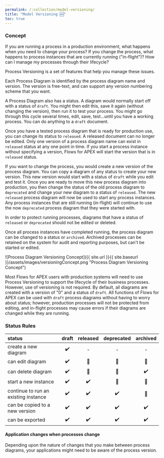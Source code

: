 ```yaml
---
permalink: /:collection/model-versioning/
title: "Model Versioning 🆕"
toc: true
---
```

### Concept

If you are running a process in a production environment, what happens when you need to change your process?  If you change the process, what happens to process instances that are currently running ("in-flight")?  How can I manage my processes through their lifecycle?

Process Versioning is a set of features that help you manage these issues.

Each Process Diagram is identified by the process diagram name and version.  The version is free-text, and can support any version numbering scheme that you want.

A Process Diagram also has a status.  A diagram would normally start off with a status of `draft`.  You might then edit this, save it again (without changing the version), then run it to test your process.  You might go through this cycle several times, edit, save, test...until you have a working process.  You can do anything to a `draft` document.

Once you have a tested process diagram that is ready for production use, you can change its status to `released`.  A released document can no longer be edited.  Only one version of a process diagram name can exist in `released` status at any one point in time. If you start a process instance without specifying a version, Flows for APEX will start the version that is in `released` status.

If you want to change the process, you would create a new version of the process diagram.  You can copy a diagram of any status to create your new version.  This new version would start with a status of `draft` while you edit and test it.  Once you are ready to move this new process diagram into production, you then change the status of the old process diagram to `deprecated` and change your new diagram to a status of `released`.  The new `released` process diagram will now be used to start any process instances.  Any process instances that are still running (in-flight) will continue to use the now `deprecated` process diagram that they were started with.

In order to protect running processes, diagrams that have a status of `released` or `deprecated` should not be edited or deleted.

Once all process instances have completed running, the process diagram can be changed to a status or `archived`.  Archived processes can be retained on the system for audit and reporting purposes, but can't be started or edited.

![Process Diagram Versioning Concept]({{ site.url }}{{ site.baseurl }}/assets/images/versioningConcept.png "Process Diagram Versioning Concept")

Most Flows for APEX users with production systems will need to use Process Versioning to support the lifecycle of their business processes.  However, use of versioning is not required.  By default, all diagrams are created with a version of "0" and a status of `draft`.  All functions of  Flows for APEX can be used with `draft` process diagrams without having to worry about status; however, production processes will not be protected from editing, and in-flight processes may cause errors if their diagrams are changed while they are running.

### Status Rules


| status                               | draft | released | deprecated | archived |
| :------------------------------------- | :-----: | :--------: | :----------: | :--------: |
| create a new diagram                 | ✔️ |    -    |     -     |    -    |
| can edit diagram                     | ✔️ |    🛑    |     🛑     |    🛑    |
| can delete diagram                   | ✔️ |    🛑    |     🛑     |   ✔️   |
| start a new instance                 | ✔️ |   ✔️   |     🛑     |    🛑    |
| continue to run an existing instance | ✔️ |   ✔️   |    ✔️    |    🛑    |
| can be copied to a new version       | ✔️ |   ✔️   |    ✔️    |   ✔️   |
| can be exported                      | ✔️ |   ✔️   |    ✔️    |   ✔️   |

#### Application changes when processes change

Depending upon the nature of changes that you make between process diagrams, your applications might need to be aware of the process version.
